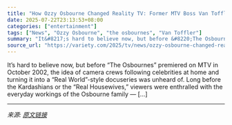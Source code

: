 ```yaml
---
title: "How Ozzy Osbourne Changed Reality TV: Former MTV Boss Van Toffler on the Unprecedented Success of ‘The Osbournes’"
date: 2025-07-22T23:13:53+08:00
categories: ["entertainment"]
tags: ["News", "Ozzy Osbourne", "the osbournes", "Van Toffler"]
summary: "It&#8217;s hard to believe now, but before &#8220;The Osbournes&#8221; premiered on MTV in October 2002, the idea of camera crews following celebrities at home and turning it into a &#8220;Real World&"
source_url: "https://variety.com/2025/tv/news/ozzy-osbourne-changed-reality-tv-mtv-osbournes-1236467320/"
---
```


It&#8217;s hard to believe now, but before &#8220;The Osbournes&#8221; premiered on MTV in October 2002, the idea of camera crews following celebrities at home and turning it into a &#8220;Real World&#8221;-style docuseries was unheard of. Long before the Kardashians or the &#8220;Real Housewives,&#8221; viewers were enthralled with the everyday workings of the Osbourne family — [&#8230;]

---

*来源: [原文链接](https://variety.com/2025/tv/news/ozzy-osbourne-changed-reality-tv-mtv-osbournes-1236467320/)*
